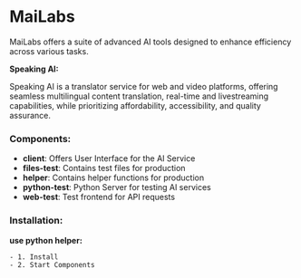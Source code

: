 # MaiLabs

MaiLabs offers a suite of advanced AI tools designed to enhance efficiency across various tasks.

**Speaking AI:**

Speaking AI is a translator service for web and video platforms, offering seamless multilingual content translation, real-time and livestreaming capabilities, while prioritizing affordability, accessibility, and quality assurance.

### Components:

- **client**: Offers User Interface for the AI Service
- **files-test**: Contains test files for production
- **helper**: Contains helper functions for production
- **python-test**: Python Server for testing AI services
- **web-test**: Test frontend for API requests

### Installation:

**use python helper:**

```bash
- 1. Install
- 2. Start Components
```
